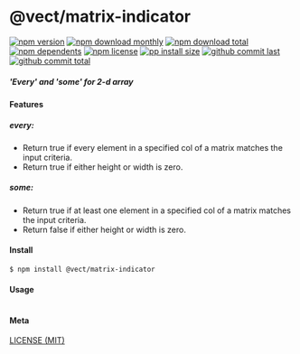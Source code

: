 # @vect/matrix-indicator

[![npm version][badge-npm-version]][url-npm]
[![npm download monthly][badge-npm-download-monthly]][url-npm]
[![npm download total][badge-npm-download-total]][url-npm]
[![npm dependents][badge-npm-dependents]][url-github]
[![npm license][badge-npm-license]][url-npm]
[![pp install size][badge-pp-install-size]][url-pp]
[![github commit last][badge-github-last-commit]][url-github]
[![github commit total][badge-github-commit-count]][url-github]

[//]: <> (Shields)
[badge-npm-version]: https://flat.badgen.net/npm/cell/@vect/matrix-indicator
[badge-npm-download-monthly]: https://flat.badgen.net/npm/dm/@vect/matrix-indicator
[badge-npm-download-total]:https://flat.badgen.net/npm/dt/@vect/matrix-indicator
[badge-npm-dependents]: https://flat.badgen.net/npm/dependents/@vect/matrix-indicator
[badge-npm-license]: https://flat.badgen.net/npm/license/@vect/matrix-indicator
[badge-pp-install-size]: https://flat.badgen.net/packagephobia/install/@vect/matrix-indicator
[badge-github-last-commit]: https://flat.badgen.net/github/last-commit/hoyeungw/vect
[badge-github-commit-count]: https://flat.badgen.net/github/commits/hoyeungw/vect

[//]: <> (Link)
[url-npm]: https://npmjs.org/package/@vect/matrix-indicator
[url-pp]: https://packagephobia.now.sh/result?p=@vect/matrix-indicator
[url-github]: https://github.com/hoyeungw/vect

##### 'Every' and 'some' for 2-d array 

#### Features

##### every:
- Return true if every element in a specified col of a matrix matches the input criteria.
- Return true if either height or width is zero.
##### some:
- Return true if at least one element in a specified col of a matrix matches the input criteria.
- Return false if either height or width is zero.

#### Install
```console
$ npm install @vect/matrix-indicator
```

#### Usage
```js
```

#### Meta
[LICENSE (MIT)](LICENSE)
